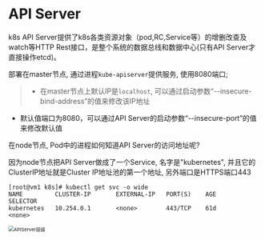 # API Server

k8s API Server提供了k8s各类资源对象（pod,RC,Service等）的增删改查及watch等HTTP Rest接口，是整个系统的数据总线和数据中心(只有API Server才直接操作etcd)。

部署在master节点, 通过进程`kube-apiserver`提供服务, 使用8080端口;

> - 在master节点上默认IP是`localhost`, 可以通过启动参数“--insecure-bind-address”的值来修改该IP地址
- 默认值端口为8080，可以通过API Server的启动参数“--insecure-port”的值来修改默认值

在node节点, Pod中的进程如何知道API Server的访问地址呢?

因为node节点把API Server做成了一个Service, 名字是"kubernetes", 并且它的ClusterIP地址就是Cluster IP地址池的第一个地址, 另外端口是HTTPS端口443

```
[root@vm1 k8s]# kubectl get svc -o wide
NAME         CLUSTER-IP       EXTERNAL-IP   PORT(S)    AGE       SELECTOR
kubernetes   10.254.0.1       <none>        443/TCP    61d       <none>
```



<img src="https://mmbiz.qpic.cn/mmbiz_png/HO2NI1o25ZYcrYxA727gp7I1H3uianCiaicKvFO7vicVqrrHJiawPvnAbANGvl7IKLPNiadibeWx9fYyibYLnpelk0EgTw/640?wx_fmt=png&amp;tp=webp&amp;wxfrom=5&amp;wx_lazy=1&amp;wx_co=1" alt="APIServer层级" style="zoom:67%;" />






